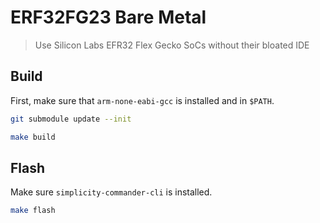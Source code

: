 # ERF32FG23 Bare Metal

> Use Silicon Labs EFR32 Flex Gecko SoCs without their bloated IDE

## Build

First, make sure that `arm-none-eabi-gcc` is installed and in `$PATH`.

```sh
git submodule update --init
```

```sh
make build
```

## Flash

Make sure `simplicity-commander-cli` is installed.

```sh
make flash
```

